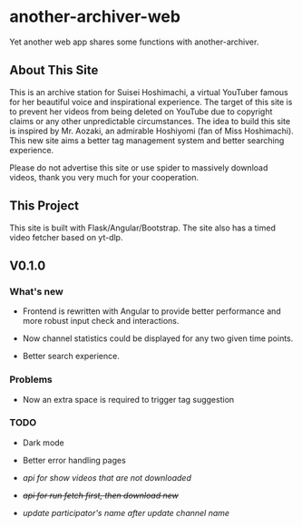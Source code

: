 # another-archiver-web

Yet another web app shares some functions with another-archiver.

## About This Site

This is an archive station for Suisei Hoshimachi, a virtual YouTuber famous for her beautiful voice and inspirational experience. The target of this site is to prevent her videos from being deleted on YouTube due to copyright claims or any other unpredictable circumstances. The idea to build this site is inspired by Mr. Aozaki, an admirable Hoshiyomi (fan of Miss Hoshimachi). This new site aims a better tag management system and better searching experience.

Please do not advertise this site or use spider to massively download videos, thank you very much for your cooperation.

## This Project

This site is built with Flask/Angular/Bootstrap. The site also has a timed video fetcher based on yt-dlp.

## V0.1.0

### What's new

* Frontend is rewritten with Angular to provide better performance and more robust input check and interactions.  

* Now channel statistics could be displayed for any two given time points.  

* Better search experience.

### Problems

* Now an extra space is required to trigger tag suggestion

### TODO

* Dark mode

* Better error handling pages

* *api for show videos that are not downloaded*

* ~~*api for run fetch first, then download new*~~

* *update participator's name after update channel name*
